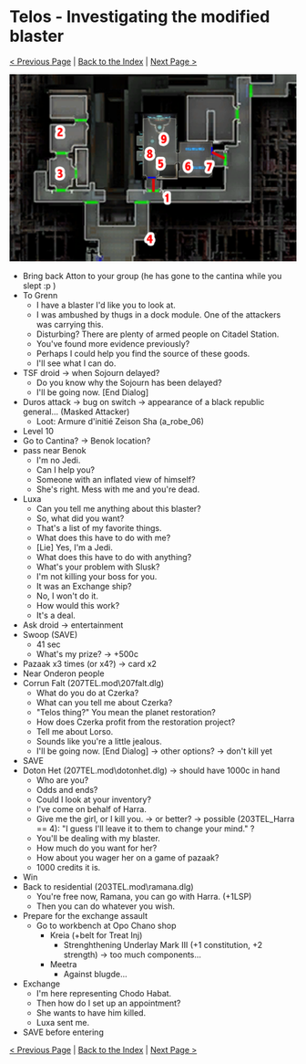 # Telos - Investigating the modified blaster

[< Previous Page](./06_Telos.md) |
[Back to the Index](../index.md) |
[Next Page >](./08_Telos.md)

![](img/07_Telos/07_Telos_map.png)

- Bring back Atton to your group (he has gone to the cantina while you slept :p )
- To Grenn
  - I have a blaster I'd like you to look at.
  - I was ambushed by thugs in a dock module. One of the attackers was carrying this.
  - Disturbing? There are plenty of armed people on Citadel Station.
  - You've found more evidence previously?
  - Perhaps I could help you find the source of these goods.
  - I'll see what I can do.
- TSF droid -> when Sojourn delayed?
  - Do you know why the Sojourn has been delayed?
  - I'll be going now. [End Dialog]
- Duros attack -> bug on switch -> appearance of a black republic general... (Masked Attacker)
  - Loot: Armure d'initié Zeison Sha (a_robe_06)
- Level 10
- Go to Cantina? -> Benok location?
- pass near Benok
  - I'm no Jedi.
  - Can I help you?
  - Someone with an inflated view of himself?
  - She's right. Mess with me and you're dead.
- Luxa
  - Can you tell me anything about this blaster?
  - So, what did you want?
  - That's a list of my favorite things.
  - What does this have to do with me?
  - [Lie] Yes, I'm a Jedi.
  - What does this have to do with anything?
  - What's your problem with Slusk?
  - I'm not killing your boss for you.
  - It was an Exchange ship?
  - No, I won't do it.
  - How would this work?
  - It's a deal.
- Ask droid -> entertainment
- Swoop (SAVE)
  - 41 sec
  - What's my prize? -> +500c
- Pazaak x3 times (or x4?) -> card x2
- Near Onderon people
- Corrun Falt (207TEL.mod\207falt.dlg)
  - What do you do at Czerka?
  - What can you tell me about Czerka?
  - "Telos thing?" You mean the planet restoration?
  - How does Czerka profit from the restoration project?
  - Tell me about Lorso.
  - Sounds like you're a little jealous.
  - I'll be going now. [End Dialog] -> other options? -> don't kill yet
- SAVE
- Doton Het (207TEL.mod\dotonhet.dlg) -> should have 1000c in hand
  - Who are you?
  - Odds and ends?
  - Could I look at your inventory?
  - I've come on behalf of Harra.
  - Give me the girl, or I kill you. -> or better? -> possible (203TEL_Harra == 4): "I guess I'll leave it to them to change your mind." ?
  - You'll be dealing with my blaster.
  - How much do you want for her?
  - How about you wager her on a game of pazaak?
  - 1000 credits it is.
- Win
- Back to residential (203TEL.mod\ramana.dlg)
  - You're free now, Ramana, you can go with Harra. (+1LSP)
  - Then you can do whatever you wish.
- Prepare for the exchange assault
  - Go to workbench at Opo Chano shop
    - Kreia (+belt for Treat Inj)
      - Strenghthening Underlay Mark III (+1 constitution, +2 strength) -> too much components...
    - Meetra
      - Against blugde...
- Exchange
  - I'm here representing Chodo Habat.
  - Then how do I set up an appointment?
  - She wants to have him killed.
  - Luxa sent me.
- SAVE before entering


[< Previous Page](./06_Telos.md) |
[Back to the Index](../index.md) |
[Next Page >](./08_Telos.md)
